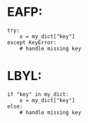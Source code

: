# EAFP:
```
try:
    x = my_dict["key"]
except KeyError:
    # handle missing key
```

# LBYL:
```
if "key" in my_dict:
    x = my_dict["key"]
else:
    # handle missing key
```
